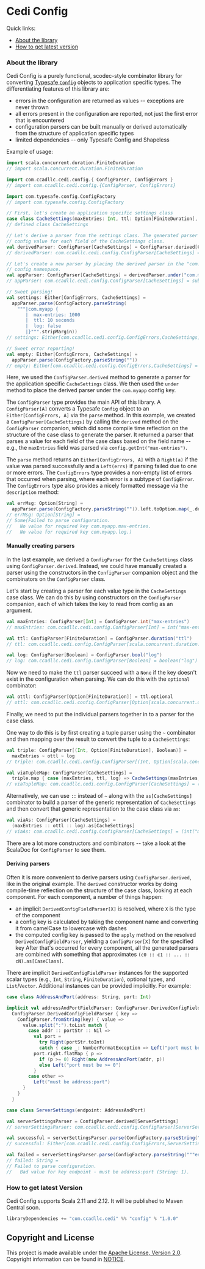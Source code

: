 # Cedi Config

Quick links:

- [About the library](#about)
- [How to get latest version](#getit)

### <a id="about"></a>About the library

Cedi Config is a purely functional, scodec-style combinator library for converting [Typesafe `Config`](https://github.com/typesafehub/config)
objects to application specific types. The differentiating features of this library are:

 - errors in the configuration are returned as values -- exceptions are never thrown
 - all errors present in the configuration are reported, not just the first error that is encountered
 - configuration parsers can be built manually or derived automatically from the structure of application specific types
 - limited dependencies -- only Typesafe Config and Shapeless

Example of usage:

```scala
import scala.concurrent.duration.FiniteDuration
// import scala.concurrent.duration.FiniteDuration

import com.ccadllc.cedi.config.{ ConfigParser, ConfigErrors }
// import com.ccadllc.cedi.config.{ConfigParser, ConfigErrors}

import com.typesafe.config.ConfigFactory
// import com.typesafe.config.ConfigFactory

// First, let's create an application specific settings class
case class CacheSettings(maxEntries: Int, ttl: Option[FiniteDuration], log: Boolean)
// defined class CacheSettings

// Let's derive a parser from the settings class. The generated parser looks for a
// config value for each field of the CacheSettings class.
val derivedParser: ConfigParser[CacheSettings] = ConfigParser.derived[CacheSettings]
// derivedParser: com.ccadllc.cedi.config.ConfigParser[CacheSettings] = (int("max-entries") :: (duration("ttl").optional :: (boolean("log") :: HNil))).as[CacheSettings]

// Let's create a new parser by placing the derived parser in the "com.myapp"
// config namespace.
val appParser: ConfigParser[CacheSettings] = derivedParser.under("com.myapp")
// appParser: com.ccadllc.cedi.config.ConfigParser[CacheSettings] = subconfig("com.myapp", false)((int("max-entries") :: (duration("ttl").optional :: (boolean("log") :: HNil))).as[CacheSettings])

// Sweet parsing!
val settings: Either[ConfigErrors, CacheSettings] =
  appParser.parse(ConfigFactory.parseString(
    """|com.myapp {
       |  max-entries: 1000
       |  ttl: 10 seconds
       |  log: false
       |}""".stripMargin))
// settings: Either[com.ccadllc.cedi.config.ConfigErrors,CacheSettings] = Right(CacheSettings(1000,Some(10000000000 nanoseconds),false))

// Sweet error reporting!
val empty: Either[ConfigErrors, CacheSettings] =
  appParser.parse(ConfigFactory.parseString(""))
// empty: Either[com.ccadllc.cedi.config.ConfigErrors,CacheSettings] = Left(ConfigErrors(Missing(com.myapp.max-entries), Missing(com.myapp.log)))
```

Here, we used the `ConfigParser.derived` method to generate a parser for the
application specific `CacheSettings` class. We then used the `under` method
to place the derived parser under the `com.myapp` config key.

The `ConfigParser` type provides the main API of this library. A `ConfigParser[A]`
converts a Typesafe `Config` object to an `Either[ConfigErrors, A]` via the `parse`
method. In this example, we created a `ConfigParser[CacheSettings]` by calling
the `derived` method on the `ConfigParser` companion, which did some compile time
reflection on the structure of the case class to generate the parser. It returned
a parser that parses a value for each field of the case class based on the field
name -- e.g., the `maxEntries` field was parsed via `config.getInt("max-entries")`.

The `parse` method returns an `Either[ConfigErrors, A]` with a `Right(a)` if the
value was parsed successfully and a `Left(errs)` if parsing failed due to one or
more errors. The `ConfigErrors` type provides a non-empty list of errors that
occurred when parsing, where each error is a subtype of `ConfigError`. The
`ConfigErrors` type also provides a nicely formatted message via the `description`
method:

```scala
val errMsg: Option[String] =
  appParser.parse(ConfigFactory.parseString("")).left.toOption.map(_.description)
// errMsg: Option[String] =
// Some(Failed to parse configuration.
//   No value for required key com.myapp.max-entries.
//   No value for required key com.myapp.log.)
```

#### Manually creating parsers

In the last example, we derived a `ConfigParser` for the `CacheSettings` class using
`ConfigParser.derived`. Instead, we could have manually created a parser using the
constructors in the `ConfigParser` companion object and the combinators on the `ConfigParser`
class.

Let's start by creating a parser for each value type in the `CacheSettings` case class.
We can do this by using constructors on the `ConfigParser` companion, each of which takes
the key to read from config as an argument.

```scala
val maxEntries: ConfigParser[Int] = ConfigParser.int("max-entries")
// maxEntries: com.ccadllc.cedi.config.ConfigParser[Int] = int("max-entries")

val ttl: ConfigParser[FiniteDuration] = ConfigParser.duration("ttl")
// ttl: com.ccadllc.cedi.config.ConfigParser[scala.concurrent.duration.FiniteDuration] = duration("ttl")

val log: ConfigParser[Boolean] = ConfigParser.bool("log")
// log: com.ccadllc.cedi.config.ConfigParser[Boolean] = boolean("log")
```

Now we need to make the `ttl` parser succeed with a `None` if the key doesn't exist
in the configuration when parsing. We can do this with the `optional` combinator:

```scala
val ottl: ConfigParser[Option[FiniteDuration]] = ttl.optional
// ottl: com.ccadllc.cedi.config.ConfigParser[Option[scala.concurrent.duration.FiniteDuration]] = duration("ttl").optional
```

Finally, we need to put the individual parsers together in to a parser for the case
class.

One way to do this is by first creating a tuple parser using the `~` combinator and
then mapping over the result to convert the tuple to a `CacheSettings`:

```scala
val triple: ConfigParser[(Int, Option[FiniteDuration], Boolean)] =
  maxEntries ~ ottl ~ log
// triple: com.ccadllc.cedi.config.ConfigParser[(Int, Option[scala.concurrent.duration.FiniteDuration], Boolean)] = ((int("max-entries") ~ duration("ttl").optional) ~ boolean("log"))

val viaTupleMap: ConfigParser[CacheSettings] =
  triple.map { case (maxEntries, ttl, log) => CacheSettings(maxEntries, ttl, log) }
// viaTupleMap: com.ccadllc.cedi.config.ConfigParser[CacheSettings] = ((int("max-entries") ~ duration("ttl").optional) ~ boolean("log")).map(<function>)
```

Alternatively, we can use `::` instead of `~` along with the `as[CacheSettings]` combinator
to build a parser of the generic representation of `CacheSettings` and then convert that generic
representation to the case class via `as`:

```scala
val viaAs: ConfigParser[CacheSettings] =
  (maxEntries :: ottl :: log).as[CacheSettings]
// viaAs: com.ccadllc.cedi.config.ConfigParser[CacheSettings] = (int("max-entries") :: (duration("ttl").optional :: boolean("log"))).as[CacheSettings]
```

There are a lot more constructors and combinators -- take a look at the ScalaDoc for `ConfigParser` to see them.

#### Deriving parsers

Often it is more convenient to derive parsers using `ConfigParser.derived`, like in the original example.
The `derived` constructor works by doing compile-time reflection on the structure of the case class, looking
at each component. For each component, a number of things happen:
 - an implicit `DerivedConfigFieldParser[X]` is resolved, where `X` is the type of the component
 - a config key is calculated by taking the component name and converting it from camelCase to lowercase with dashes
 - the computed config key is passed to the `apply` method on the resolved `DerivedConfigFieldParser`, yielding
   a `ConfigParser[X]` for the specified key
After that's occurred for every component, all the generated parsers are combined with something that approximates
`(c0 :: c1 :: ... :: cN).as[CaseClass]`.

There are implicit `DerivedConfigFieldParser` instances for the supported scalar types (e.g., `Int`, `String`, `FiniteDuration`),
optional types, and `List`/`Vector`. Additional instances can be provided implicitly. For example:

```scala
case class AddressAndPort(address: String, port: Int)

implicit val addressAndPortFieldParser: ConfigParser.DerivedConfigFieldParser[AddressAndPort] =
  ConfigParser.DerivedConfigFieldParser { key =>
    ConfigParser.fromString(key) { value =>
      value.split(":").toList match {
        case addr :: portStr :: Nil =>
          val port =
            try Right(portStr.toInt)
            catch { case _: NumberFormatException => Left("port must be a number")}
          port.right.flatMap { p =>
            if (p >= 0) Right(new AddressAndPort(addr, p))
            else Left("port must be >= 0")
          }
        case other =>
          Left("must be address:port")
      }
    }
  }

case class ServerSettings(endpoint: AddressAndPort)
```

```scala
val serverSettingsParser = ConfigParser.derived[ServerSettings]
// serverSettingsParser: com.ccadllc.cedi.config.ConfigParser[ServerSettings] = (fromConfigValue(endpoint) :: HNil).as[ServerSettings]

val successful = serverSettingsParser.parse(ConfigFactory.parseString("""endpoint: "google.com:80" """))
// successful: Either[com.ccadllc.cedi.config.ConfigErrors,ServerSettings] = Right(ServerSettings(AddressAndPort(google.com,80)))

val failed = serverSettingsParser.parse(ConfigFactory.parseString("""endpoint: "google.com" """)).left.toOption.get.description
// failed: String =
// Failed to parse configuration.
//   Bad value for key endpoint - must be address:port (String: 1).
```

### <a id="getit"></a>How to get latest Version

Cedi Config supports Scala 2.11 and 2.12. It will be published to Maven Central soon.

```scala
libraryDependencies += "com.ccadllc.cedi" %% "config" % "1.0.0"
```

## Copyright and License

This project is made available under the [Apache License, Version 2.0](LICENSE). Copyright information can be found in [NOTICE](NOTICE).

